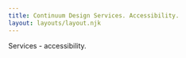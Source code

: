 ```yaml
---
title: Continuum Design Services. Accessibility.
layout: layouts/layout.njk
---
```


Services - accessibility.
